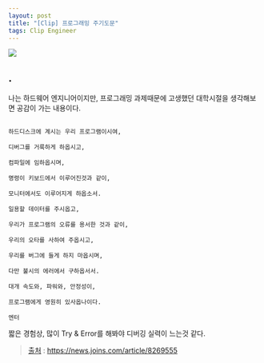 ```yaml
---
layout: post
title: "[Clip] 프로그래밍 주기도문"
tags: Clip Engineer
---
```


![](https://cdn.pixabay.com/photo/2017/11/27/12/19/cross-2981216__480.jpg)

## .

나는 하드웨어 엔지니어이지만, 프로그래밍 과제때문에 고생했던 대학시절을 생각해보면 공감이 가는 내용이다.

~~~

하드디스크에 계시는 우리 프로그램이시여, 

디버그를 거룩하게 하옵시고, 

컴파일에 임하옵시며, 

명령이 키보드에서 이루어진것과 같이, 

모니터에서도 이루어지게 하옵소서. 

일용할 데이터를 주시옵고, 

우리가 프로그램의 오류를 용서한 것과 같이, 

우리의 오타를 사하여 주옵시고, 

우리를 버그에 들게 하지 마옵시며, 

다만 불시의 에러에서 구하옵서서. 

대개 속도와, 파워와, 안정성이, 

프로그램에게 영원히 있사옵나이다. 

엔터

~~~

짧은 경험상, 많이 Try & Error를 해봐야 디버깅 실력이 느는것 같다.

> [출처](https://news.joins.com/article/8269555) : <https://news.joins.com/article/8269555>
